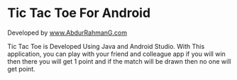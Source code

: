# Tic Tac Toe For Android

Developed by www.AbdurRahmanG.com

Tic Tac Toe is Developed Using Java and Android Studio.
With This application, you can play with your friend and colleague app if you will win then there you will get 1 point and if the match will be drawn then no one will get point.
